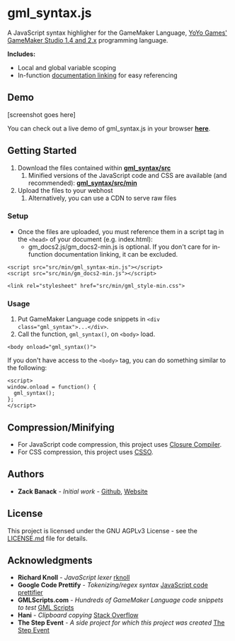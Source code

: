 # gml_syntax.js

A JavaScript syntax highligher for the GameMaker Language, [YoYo Games' GameMaker Studio 1.4 and 2.x](https://yoyogames.com) programming language.

**Includes:**
* Local and global variable scoping
* In-function [documentation linking](http://docs2.yoyogames.com/) for easy referencing

## Demo

[screenshot goes here]

You can check out a live demo of gml_syntax.js in your browser **[here](https://banack.me/gm/gml_syntax/)**.

## Getting Started

1. Download the files contained within **[gml_syntax/src](https://github.com/zbanack/gml_syntax/tree/master/src)**
	1. Minified versions of the JavaScript code and CSS are available (and recommended): **[gml_syntax/src/min](https://github.com/zbanack/gml_syntax/tree/master/src/min)**
2. Upload the files to your webhost
	1. Alternatively, you can use a CDN to serve raw files

### Setup

* Once the files are uploaded, you must reference them in a script tag in the `<head>` of your document (e.g. index.html):
	* gm_docs2.js/gm_docs2-min.js is optional. If you don't care for in-function documentation linking, it can be excluded.

```
<script src="src/min/gml_syntax-min.js"></script>
<script src="src/min/gm_docs2-min.js"></script>

<link rel="stylesheet" href="src/min/gml_style-min.css">
```

### Usage

1. Put GameMaker Language code snippets in `<div class="gml_syntax">...</div>`.
2. Call the function, `gml_syntax()`, on `<body>` load.

```
<body onload="gml_syntax()">
```

If you don't have access to the `<body>` tag, you can do something similar to the following:

```
<script>
window.onload = function() {
  gml_syntax();
};
</script>
```

## Compression/Minifying

* For JavaScript code compression, this project uses [Closure Compiler](https://closure-compiler.appspot.com/home).
* For CSS compression, this project uses [CSSO](https://css.github.io/csso/csso.html).

## Authors

* **Zack Banack** - *Initial work* - [Github](https://github.com/zbanack), [Website](https://zackbanack.com)

## License

This project is licensed under the GNU AGPLv3 License - see the [LICENSE.md](LICENSE.md) file for details.

## Acknowledgments

* **Richard Knoll** - *JavaScript lexer* [rknoll](https://github.com/joeattardi/json-colorizer)
* **Google Code Prettify** - *Tokenizing/regex syntax* [JavaScript code prettifier](https://github.com/google/code-prettify)
* **GMLScripts.com** - *Hundreds of GameMaker Language code snippets to test* [GML Scripts](https://www.gmlscripts.com/)
* **Hani** - *Clipboard copying* [Stack Overflow](https://stackoverflow.com/a/38672314)
* **The Step Event** - *A side project for which this project was created* [The Step Event](http://thestepevent.com)